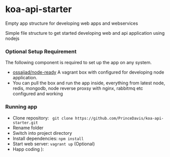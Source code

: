 # koa-api-starter
Empty app structure for developing web apps and webservices

Simple file structure to get started developing web and api application using nodejs

### Optional Setup Requirement ###
The following component is required to set up the app on any system.

* [ossaijad/node-ready](https://app.vagrantup.com/ossaijad/boxes/node-ready) A vagrant box with configured for developing node application.
* You can pull the box and run the app inside, everything from latest node, redis, mongodb, node reverse proxsy with nginx, rabbitmq etc configured and working

### Running app ###
* Clone repository: ` git clone https://github.com/PrinceDavis/koa-api-starter.git`
* Rename folder
* Switch into project directory
* Install dependencies: `npm install`
* Start web server: `vagrant up` (Optional)
* Happ coding ):